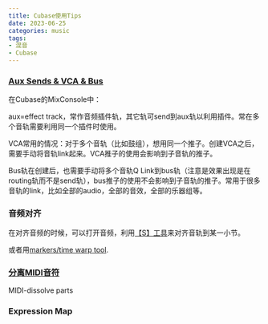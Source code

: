```yaml
---
title: Cubase使用Tips
date: 2023-06-25
categories: music
tags:
- 混音
- Cubase
---
```


### [Aux Sends & VCA & Bus](https://www.youtube.com/watch?v=61qgFfRHPtU&list=PLlLbqXsa7xQUjx2XTcF6OA2L6fK1IlLva&index=17)
在Cubase的MixConsole中：

aux=effect track，常作音频插件轨，其它轨可send到aux轨以利用插件。常在多个音轨需要利用同一个插件时使用。

VCA常用的情况：对于多个音轨（比如鼓组），想用同一个推子。创建VCA之后，需要手动将音轨link起来。VCA推子的使用会影响到子音轨的推子。

Bus轨在创建后，也需要手动将多个音轨Q Link到bus轨（注意是效果出现是在routing轨而不是send轨），bus推子的使用不会影响到子音轨的推子。常用于很多音轨的link，比如全部的audio，全部的音效，全部的乐器组等。

### 音频对齐
在对齐音频的时候，可以打开音频，利用[【S】工具](https://www.youtube.com/watch?v=ndEFbJ9eL-o&list=PLlLbqXsa7xQUjx2XTcF6OA2L6fK1IlLva&index=8)来对齐音轨到某一小节。

或者用[markers/time warp tool](https://www.youtube.com/watch?v=xDR72krU9nA&list=PLlLbqXsa7xQUjx2XTcF6OA2L6fK1IlLva&index=33).

### [分离MIDI音符](https://www.youtube.com/watch?v=3KaDJv9HA30&list=PLlLbqXsa7xQUjx2XTcF6OA2L6fK1IlLva&index=9)
MIDI-dissolve parts

### Expression Map
